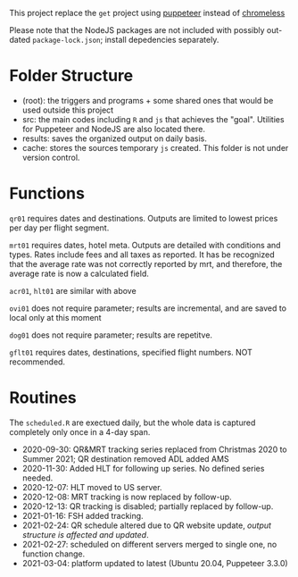 This project replace the `get` project using [puppeteer](!https://github.com/puppeteer/puppeteer/tree/v3.1.0) instead of [chromeless](!https://github.com/prisma-archive/chromeless)

Please note that the NodeJS packages are not included with possibly out-dated `package-lock.json`; install depedencies separately.

# Folder Structure

- (root): the triggers and programs + some shared ones that would be used outside this project
- src: the main codes including `R` and `js` that achieves the "goal". Utilities for Puppeteer and NodeJS are also located there.
- results: saves the organized output on daily basis.
- cache: stores the sources temporary `js` created. This folder is not under version control.

# Functions

`qr01` requires dates and destinations. Outputs are limited to lowest prices per day per flight segment.

`mrt01` requires dates, hotel meta. Outputs are detailed with conditions and types. Rates include fees and all taxes as reported. It has be recognized that the average rate was not correctly reported by mrt, and therefore, the average rate is now a calculated field.

`acr01`, `hlt01` are similar with above

`ovi01` does not require parameter; results are incremental, and are saved to local only at this moment

`dog01` does not require parameter; results are repetitve.

`gflt01` requires dates, destinations, specified flight numbers. NOT recommended.

# Routines

The `scheduled.R` are exectued daily, but the whole data is captured completely only once in a 4-day span.

- 2020-09-30: QR&MRT tracking series replaced from Christmas 2020 to Summer 2021; QR destination removed ADL added AMS
- 2020-11-30: Added HLT for following up series. No defined series needed.
- 2020-12-07: HLT moved to US server.
- 2020-12-08: MRT tracking is now replaced by follow-up.
- 2020-12-13: QR tracking is disabled; partially replaced by follow-up.
- 2021-01-16: FSH added tracking.
- 2021-02-24: QR schedule altered due to QR website update, *output structure is affected and updated*.
- 2021-02-27: scheduled on different servers merged to single one, no function change.
- 2021-03-04: platform updated to latest (Ubuntu 20.04, Puppeteer 3.3.0)
